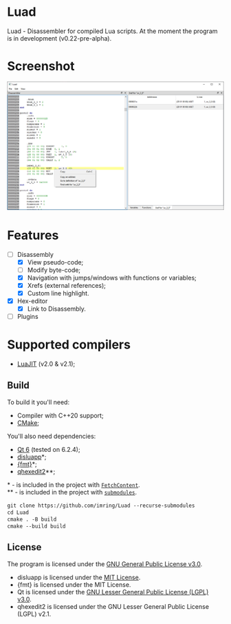# Luad

Luad - Disassembler for compiled Lua scripts. At the moment the program is in development (v0.22-pre-alpha).

# Screenshot
![v0.22](./docs/assets/v0.21.png)

# Features

- [ ] Disassembly
    - [x] View pseudo-code;
    - [ ] Modify byte-code;
    - [x] Navigation with jumps/windows with functions or variables;
    - [x] Xrefs (external references);
    - [x] Custom line highlight.
- [x] Hex-editor
    - [x] Link to Disassembly.
- [ ] Plugins

# Supported compilers
- [LuaJIT](https://luajit.org/) (v2.0 & v2.1);

## Build
To build it you'll need:
- Compiler with C++20 support;
- [CMake](https://cmake.org/);

You'll also need dependencies:
- [Qt 6](https://www.qt.io/) (tested on 6.2.4);
- [disluapp](https://github.com/imring/disluapp)*;
- [{fmt}](https://github.com/fmtlib/fmt)*;
- [qhexedit2](https://github.com/Simsys/qhexedit2)**;

\* - is included in the project with [`FetchContent`](https://cmake.org/cmake/help/latest/module/FetchContent.html).  
\*\* - is included in the project with [`submodules`](https://git-scm.com/book/en/v2/Git-Tools-Submodules).

```shell
git clone https://github.com/imring/Luad --recurse-submodules
cd Luad
cmake . -B build
cmake --build build
```

## License
The program is licensed under the [GNU General Public License v3.0](LICENSE).
- disluapp is licensed under the [MIT License](https://github.com/imring/disluapp/blob/master/LICENSE).
- {fmt} is licensed under the MIT License.
- Qt is licensed under the [GNU Lesser General Public License (LGPL) v3.0](https://doc.qt.io/qt-6/lgpl.html).
- qhexedit2 is licensed under the GNU Lesser General Public License (LGPL) v2.1.